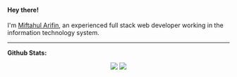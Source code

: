 <h4> Hey there!</h4>

I'm [Miftahul Arifin](https://arifintahu.github.io), an experienced full stack web developer working in the information technology system.

 ---
 
**Github Stats:**

<p align="center">
  
  <img src="https://github-readme-stats.vercel.app/api?username=arifintahu&count_private=true&show_icons=true&theme=dracula&line_height=32&include_all_commits=true">
  <img src="https://github-readme-stats.vercel.app/api/top-langs/?username=arifintahu&theme=dracula&layout=compact">

</p>
